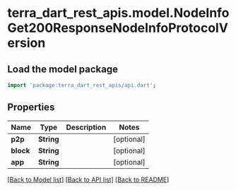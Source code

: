 # terra_dart_rest_apis.model.NodeInfoGet200ResponseNodeInfoProtocolVersion

## Load the model package
```dart
import 'package:terra_dart_rest_apis/api.dart';
```

## Properties
Name | Type | Description | Notes
------------ | ------------- | ------------- | -------------
**p2p** | **String** |  | [optional] 
**block** | **String** |  | [optional] 
**app** | **String** |  | [optional] 

[[Back to Model list]](../README.md#documentation-for-models) [[Back to API list]](../README.md#documentation-for-api-endpoints) [[Back to README]](../README.md)


